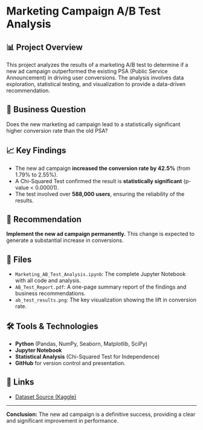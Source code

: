 # Marketing Campaign A/B Test Analysis

## 📊 Project Overview
This project analyzes the results of a marketing A/B test to determine if a new ad campaign outperformed the existing PSA (Public Service Announcement) in driving user conversions. The analysis involves data exploration, statistical testing, and visualization to provide a data-driven recommendation.

## 🎯 Business Question
Does the new marketing ad campaign lead to a statistically significant higher conversion rate than the old PSA?

## 📈 Key Findings
- The new ad campaign **increased the conversion rate by 42.5%** (from 1.79% to 2.55%).
- A Chi-Squared Test confirmed the result is **statistically significant** (p-value < 0.00001).
- The test involved over **588,000 users**, ensuring the reliability of the results.

## 🚀 Recommendation
**Implement the new ad campaign permanently.** This change is expected to generate a substantial increase in conversions.

## 📁 Files
- `Marketing_AB_Test_Analysis.ipynb`: The complete Jupyter Notebook with all code and analysis.
- `AB_Test_Report.pdf`: A one-page summary report of the findings and business recommendations.
- `ab_test_results.png`: The key visualization showing the lift in conversion rate.

## 🛠️ Tools & Technologies
- **Python** (Pandas, NumPy, Seaborn, Matplotlib, SciPy)
- **Jupyter Notebook**
- **Statistical Analysis** (Chi-Squared Test for Independence)
- **GitHub** for version control and presentation.

## 🔗 Links
- [Dataset Source (Kaggle)](https://www.kaggle.com/datasets/faviovaz/marketing-ab-testing)

---

**Conclusion:** The new ad campaign is a definitive success, providing a clear and significant improvement in performance.
